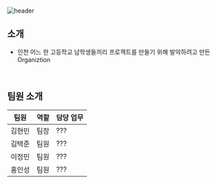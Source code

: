 ![header](https://capsule-render.vercel.app/api?type=Waving&height=240&section=footer&text=ByeongPyung&fontSize=80&&animation=fadeIn&fontColor=EEF2FF&fontAlignY=62&color=676FA3)

## 소개
- 인천 어느 한 고등학교 남학생들끼리 프로젝트를 만들기 위해 발악하려고 만든 Organiztion

<br>

## 팀원 소개
| 팀원 | 역할 | 담당 업무
| ------ | ------ | ------ |
| 김현민 | 팀장 | ??? |
| 김택준[](https://github.com/Kuah0) | 팀원 | ??? |
| 이정민 | 팀원 | ??? |
| 홍인성 | 팀원 | ??? |
